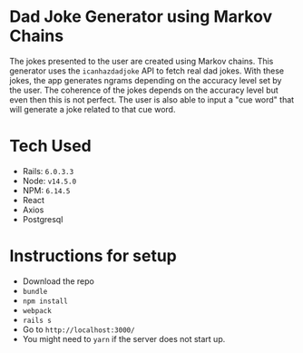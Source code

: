 # Dad Joke Generator using Markov Chains
  The jokes presented to the user are created using Markov chains. This generator uses the `icanhazdadjoke` API to fetch real dad jokes. With these jokes, the app generates ngrams depending on the accuracy level set by the user. The coherence of the jokes depends on the accuracy level but even then this is not perfect. The user is also able to input a "cue word" that will generate a joke related to that cue word.

# Tech Used
  - Rails: `6.0.3.3`
  - Node: `v14.5.0`
  - NPM: `6.14.5`
  - React
  - Axios
  - Postgresql

# Instructions for setup
  - Download the repo
  - `bundle`
  - `npm install`
  - `webpack`
  - `rails s`
  - Go to `http://localhost:3000/`
  - You might need to `yarn` if the server does not start up.

